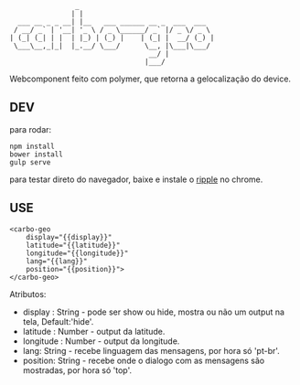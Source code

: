 ````
                _                                 
               | |                                
  ___ __ _ _ __| |__   ___ ______ __ _  ___  ___  
 / __/ _` | '__| '_ \ / _ \______/ _` |/ _ \/ _ \
| (_| (_| | |  | |_) | (_) |    | (_| |  __/ (_) |
 \___\__,_|_|  |_.__/ \___/      \__, |\___|\___/
                                  __/ |           
                                 |___/            
````
Webcomponent feito com polymer, que retorna a gelocalização do device.



## DEV

para rodar:

````
npm install
bower install
gulp serve

````
para testar direto do navegador, baixe e instale o [ripple](https://chrome.google.com/webstore/detail/ripple-emulator-beta/geelfhphabnejjhdalkjhgipohgpdnoc) no chrome.

## USE

````
<carbo-geo
    display="{{display}}"
    latitude="{{latitude}}"
    longitude="{{longitude}}"  
    lang="{{lang}}"
    position="{{position}}">
</carbo-geo>

````

Atributos:
  - display : String - pode ser show ou hide, mostra ou não um output na tela, Default:'hide'.
  - latitude : Number - output da latitude.
  - longitude : Number - output da longitude.
  - lang: String - recebe linguagem das mensagens, por hora só 'pt-br'.
  - position: String - recebe onde o dialogo com as mensagens são mostradas, por hora só 'top'.
